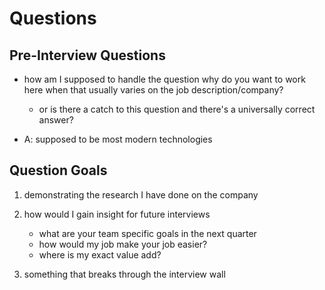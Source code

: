 # Questions

## Pre-Interview Questions

- how am I supposed to handle the question why do you want to work here when that usually varies on the job description/company?

  - or is there a catch to this question and there's a universally correct answer?

- A: supposed to be most modern technologies

## Question Goals

1. demonstrating the research I have done on the company

2. how would I gain insight for future interviews

   - what are your team specific goals in the next quarter
   - how would my job make your job easier?
   - where is my exact value add?

3. something that breaks through the interview wall
